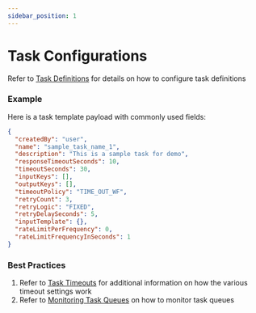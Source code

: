 ```yaml
---
sidebar_position: 1
---
```


# Task Configurations

Refer to [Task Definitions](../getting-started/concepts/tasks-and-workers#task-definitions) for details on how to configure task definitions

### Example

Here is a task template payload with commonly used fields:

```json
{
  "createdBy": "user",
  "name": "sample_task_name_1",
  "description": "This is a sample task for demo",
  "responseTimeoutSeconds": 10,
  "timeoutSeconds": 30,
  "inputKeys": [],
  "outputKeys": [],
  "timeoutPolicy": "TIME_OUT_WF",
  "retryCount": 3,
  "retryLogic": "FIXED",
  "retryDelaySeconds": 5,
  "inputTemplate": {},
  "rateLimitPerFrequency": 0,
  "rateLimitFrequencyInSeconds": 1
}
```

### Best Practices

1. Refer to [Task Timeouts](./task-timeouts) for additional information on how the various timeout settings work
2. Refer to [Monitoring Task Queues](./monitoring-task-queues) on how to monitor task queues
